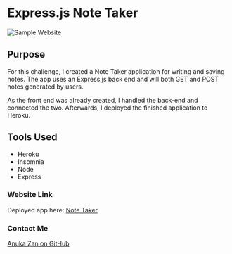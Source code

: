 # Express.js Note Taker
![Sample Website](image.png)

## Purpose

For this challenge, I created a Note Taker application for writing and saving notes.
The app uses an Express.js back end and will both GET and POST notes generated by users.

As the front end was already created, I handled the back-end and connected the two. Afterwards, I deployed the finished application to Heroku.

## Tools Used
 * Heroku
 * Insomnia
 * Node
 * Express

### Website Link
Deployed app here: [Note Taker](https://whispering-ocean-66970.herokuapp.com/)

### Contact Me

[Anuka Zan on GitHub](http://github.com/AnukaZan)
